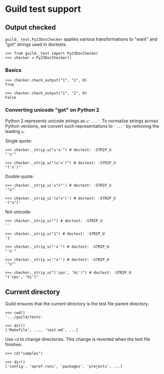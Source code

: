 # Guild test support

## Output checked

`guild._test.Py23DocChecker` applies various transformations to "want"
and "got" strings used in doctests.

    >>> from guild._test import Py23DocChecker
    >>> checker = Py23DocChecker()

### Basics

    >>> checker.check_output("1", "1", 0)
    True

    >>> checker.check_output("1", "2", 0)
    False

### Converting unicode "got" on Python 2

Python 2 represents unicode strings as `u'...'`. To normalize strings
across Python versions, we convert such representations to `'...'` by
removing the leading `u`.

Single quote:

    >>> checker._strip_u("u'x'") # doctest: -STRIP_U
    "'x'"

    >>> checker._strip_u("(u'x')") # doctest: -STRIP_U
    "('x')"

Double quote:

    >>> checker._strip_u('u"x"') # doctest: -STRIP_U
    '"x"'

    >>> checker._strip_u('(u"x")') # doctest: -STRIP_U
    '("x")'

Not unicode:

    >>> checker._strip_u("") # doctest: -STRIP_U
    ''

    >>> checker._strip_u("1") # doctest: -STRIP_U
    '1'

    >>> checker._strip_u("'x'") # doctest: -STRIP_U
    "'x'"

    >>> checker._strip_u('"x"') # doctest: -STRIP_U
    '"x"'

    >>> checker._strip_u("('cpu', 'hi')") # doctest: -STRIP_U
    "('cpu', 'hi')"

## Current directory

Guild ensures that the current directory is the test file parent
directory.

    >>> cwd()
    '.../guild/tests'

    >>> dir()
    ['Makefile', ..., 'test.md', ...]

Use `cd` to change directories. This change is reverted when the test
file finishes.

    >>> cd("samples")

    >>> dir()
    ['config', 'opref-runs', 'packages', 'projects', ...]
